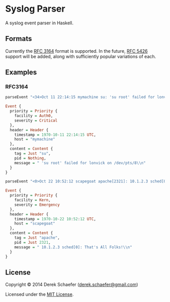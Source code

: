 # Syslog Parser

A syslog event parser in Haskell.

## Formats

Currently the [RFC 3164](http://www.ietf.org/rfc/rfc3164.txt) format is supported. In the
future, [RFC 5426](http://tools.ietf.org/rfc/rfc5426.txt) support will be added, along with
sufficiently popular variations of each.

## Examples

### RFC3164

```haskell
parseEvent "<34>Oct 11 22:14:15 mymachine su: 'su root' failed for lonvick on /dev/pts/8\n"
```
```haskell
Event {
  priority = Priority {
    facility = Auth0,
    severity = Critical
  },
  header = Header {
    timestamp = 1970-10-11 22:14:15 UTC,
    host = "mymachine"
  },
  content = Content {
    tag = Just "su",
    pid = Nothing,
    message = " 'su root' failed for lonvick on /dev/pts/8\\n"
  }
}
```

```haskell
parseEvent "<0>Oct 22 10:52:12 scapegoat apache[2321]: 10.1.2.3 sched[0]: That's All Folks!\n"
```
```haskell
Event {
  priority = Priority {
    facility = Kern,
    severity = Emergency
  },
  header = Header {
    timestamp = 1970-10-22 10:52:12 UTC,
    host = "scapegoat"
  },
  content = Content {
    tag = Just "apache",
    pid = Just 2321,
    message = " 10.1.2.3 sched[0]: That's All Folks!\\n"
  }
}
```

## License

Copyright &copy; 2014 Derek Schaefer (<derek.schaefer@gmail.com>)

Licensed under the [MIT License](http://opensource.org/licenses/MIT).
